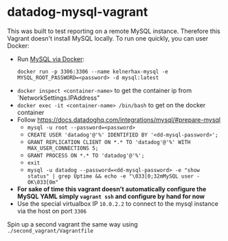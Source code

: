 # datadog-mysql-vagrant
This was built to test reporting on a remote MySQL instance. Therefore this
Vagrant doesn't install MySQL locally. To run one quickly, you can user Docker:

* Run [MySQL via Docker](https://hub.docker.com/_/mysql/):
  ```
  docker run -p 3306:3306 --name kelnerhax-mysql -e MYSQL_ROOT_PASSWORD=<password> -d mysql:latest
  ```
* `docker inspect <container-name>` to get the container ip from `NetworkSettings.IPAddress"
* `docker exec -it <container-name> /bin/bash` to get on the docker container
* Follow https://docs.datadoghq.com/integrations/mysql/#prepare-mysql
  * `mysql -u root --password=<password>`
  * `CREATE USER 'datadog'@'%' IDENTIFIED BY '<dd-mysql-password>';`
  * `GRANT REPLICATION CLIENT ON *.* TO 'datadog'@'%' WITH MAX_USER_CONNECTIONS 5;`
  * `GRANT PROCESS ON *.* TO 'datadog'@'%';`
  * `exit`
  * `mysql -u datadog --password=<dd-mysql-password> -e "show status" | grep Uptime && echo -e "\033[0;32mMySQL user - OK\033[0m"`
* **For sake of time this vagrant doesn't automatically configure the MySQL YAML simply `vagrant ssh` and configure by hand for now**
* Use the special virtualbox IP `10.0.2.2` to connect to the mysql instance via the host on port `3306`

Spin up a second vagrant the same way using `./second_vagrant/Vagrantfile`
